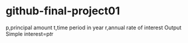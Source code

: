 # github-final-project01
p,principal amount
t,time period in year
r,annual rate of interest
Output
Simple interest=p*t*r
